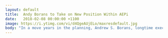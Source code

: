 ```yaml
---
layout: default
title:  Andy Borans to Take on New Position Within AEPi
date:   2018-02-08 00:00:00 +1100
image: https://i.ytimg.com/vi/d4QgeAUjELo/maxresdefault.jpg
body: "In a move years in the planning, Andrew S. Borans, longtime executive director of Alpha Epsilon Pi Fraternity (AEPi), the world’s only Jewish college fraternity, will begin working as the full-time chief executive officer of the Alpha Epsilon Pi Foundation (AEPi Foundation) in June. James Fleischer, currently the AEPi assistant executive director, will then become the fraternity’s chief executive officer. <br /><br /> The long-planned executive transition – which will go into effect June 1, 2018 – comes on the heels of very successful years for both AEPi and the Foundation."
---
```

